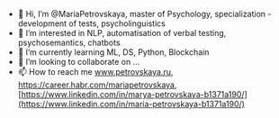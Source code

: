 - 👋 Hi, I’m @MariaPetrovskaya, master of Psychology, specialization - development of tests, psycholinguistics
- 👀 I’m interested in NLP, automatisation of verbal testing, psychosemantics, chatbots 
- 🌱 I’m currently learning ML, DS, Python, Blockchain 
- 💞️ I’m looking to collaborate on ...
- 📫 How to reach me www.petrovskaya.ru, https://career.habr.com/mariapetrovskaya, [https://www.linkedin.com/in/marya-petrovskaya-b1371a190/](https://www.linkedin.com/in/maria-petrovskaya-b1371a190/) 

<!---
MariaPetrovskaya/MariaPetrovskaya is a ✨ special ✨ repository because its `README.md` (this file) appears on your GitHub profile.
You can click the Preview link to take a look at your changes.
--->
